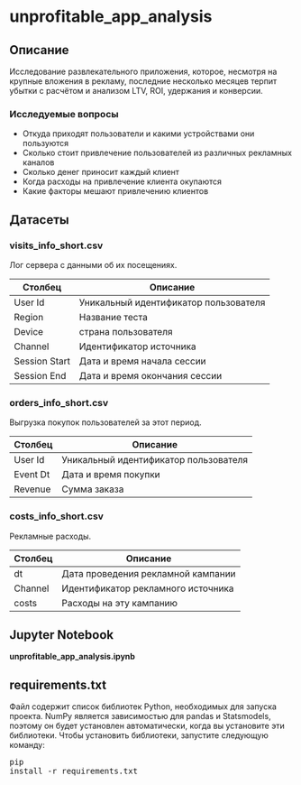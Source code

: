 # unprofitable_app_analysis
## Описание
Исследование развлекательного приложения, которое, несмотря на крупные вложения в рекламу, последние несколько месяцев терпит убытки с расчётом и анализом LTV, ROI, удержания и конверсии.

### Исследуемые вопросы
- Откуда приходят пользователи и какими устройствами они пользуются
- Сколько стоит привлечение пользователей из различных рекламных каналов
- Сколько денег приносит каждый клиент
- Когда расходы на привлечение клиента окупаются
- Какие факторы мешают привлечению клиентов

## Датасеты
### visits_info_short.csv
Лог сервера с данными об их посещениях.

| Столбец | Описание |
|---|---|
| User Id | Уникальный идентификатор пользователя |
| Region | Название теста |
| Device | страна пользователя |
| Channel | Идентификатор источника  |
| Session Start | Дата и время начала сессии |
| Session End | Дата и время окончания сессии |

### orders_info_short.csv
Выгрузка покупок пользователей за этот период.

| Столбец | Описание |
|---|---|
| User Id | Уникальный идентификатор пользователя |
| Event Dt | Дата и время покупки |
| Revenue | Сумма заказа |

### costs_info_short.csv
Рекламные расходы.

| Столбец | Описание |
|---|---|
| dt | Дата проведения рекламной кампании |
| Channel | Идентификатор рекламного источника |
| costs | Расходы на эту кампанию |

## Jupyter Notebook
**unprofitable_app_analysis.ipynb**

## requirements.txt
Файл содержит список библиотек Python, необходимых для запуска проекта. NumPy является зависимостью для pandas и Statsmodels, поэтому он будет установлен автоматически, когда вы установите эти библиотеки. Чтобы установить библиотеки, запустите следующую команду: <pre>pip install -r requirements.txt<pre>
